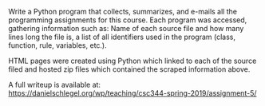 Write a Python program that collects, summarizes, and e-mails all the programming assignments for this course. Each program was accessed, gathering information such as: Name of each source file and how  many lines long the file is, a list of all identifiers used in the program (class, function, rule, variables, etc.).

HTML pages were created using Python which linked to each of the source filed and hosted zip files which contained the scraped information above. 

A full writeup is available at: https://danielschlegel.org/wp/teaching/csc344-spring-2019/assignment-5/
